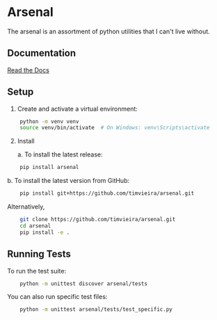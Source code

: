 # Arsenal

The arsenal is an assortment of python utilities that I can't live without.

## Documentation

[Read the Docs](https://python-arsenal.readthedocs.io/en/latest/)

## Setup

1. Create and activate a virtual environment:

```bash
    python -m venv venv
    source venv/bin/activate  # On Windows: venv\Scripts\activate
```

2. Install

   a. To install the latest release:

```bash
    pip install arsenal
```
    
   b. To install the latest version from GitHub:

```bash
    pip install git+https://github.com/timvieira/arsenal.git
```

Alternatively,

```bash
    git clone https://github.com/timvieira/arsenal.git
    cd arsenal
    pip install -e .
```

## Running Tests

To run the test suite:

```bash
    python -m unittest discover arsenal/tests
```

You can also run specific test files:

```bash
    python -m unittest arsenal/tests/test_specific.py
```
